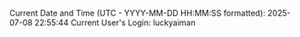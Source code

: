 Current Date and Time (UTC - YYYY-MM-DD HH:MM:SS formatted): 2025-07-08 22:55:44
Current User's Login: luckyaiman
